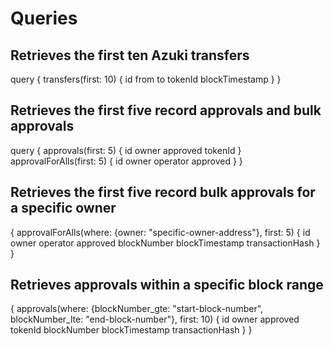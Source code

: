 # Queries

## Retrieves the first ten Azuki transfers

query {
  transfers(first: 10) {
    id
    from
    to
    tokenId
    blockTimestamp
  }
}

## Retrieves the first five record approvals and bulk approvals

query {
  approvals(first: 5) {
    id
    owner
    approved
    tokenId
  }
  approvalForAlls(first: 5) {
    id
    owner
    operator
    approved
  }
}

## Retrieves the first five record bulk approvals for a specific owner

{
  approvalForAlls(where: {owner: "specific-owner-address"}, first: 5) {
    id
    owner
    operator
    approved
    blockNumber
    blockTimestamp
    transactionHash
  }
}

## Retrieves approvals within a specific block range

{
  approvals(where: {blockNumber_gte: "start-block-number", blockNumber_lte: "end-block-number"}, first: 10) {
    id
    owner
    approved
    tokenId
    blockNumber
    blockTimestamp
    transactionHash
  }
}
